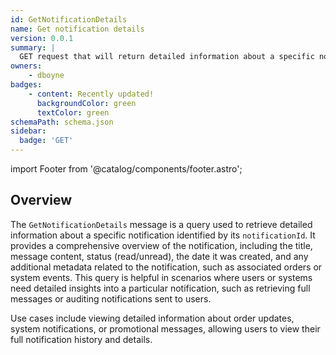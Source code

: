 ```yaml
---
id: GetNotificationDetails
name: Get notification details
version: 0.0.1
summary: |
  GET request that will return detailed information about a specific notification, identified by its notificationId.
owners:
    - dboyne
badges:
    - content: Recently updated!
      backgroundColor: green
      textColor: green
schemaPath: schema.json
sidebar:
  badge: 'GET'
---
```


import Footer from '@catalog/components/footer.astro';

## Overview

The `GetNotificationDetails` message is a query used to retrieve detailed information about a specific notification identified by its `notificationId`. It provides a comprehensive overview of the notification, including the title, message content, status (read/unread), the date it was created, and any additional metadata related to the notification, such as associated orders or system events. This query is helpful in scenarios where users or systems need detailed insights into a particular notification, such as retrieving full messages or auditing notifications sent to users.

Use cases include viewing detailed information about order updates, system notifications, or promotional messages, allowing users to view their full notification history and details.

<NodeGraph />

<SchemaViewer file="schema.json" title="JSON Schema" maxHeight="500" />
